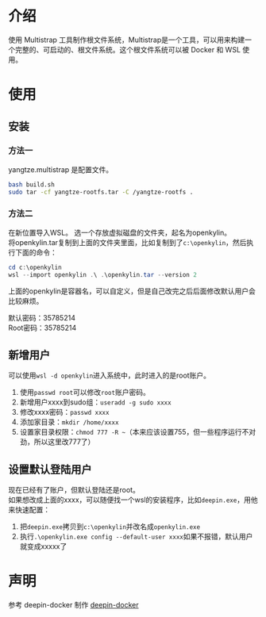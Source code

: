 # 介绍

使用 Multistrap 工具制作根文件系统，Multistrap是一个工具，可以用来构建一个完整的、可启动的、根文件系统。这个根文件系统可以被 Docker 和 WSL 使用。


# 使用

## 安装
### 方法一
yangtze.multistrap 是配置文件。

```bash
bash build.sh
sudo tar -cf yangtze-rootfs.tar -C /yangtze-rootfs .
```

### 方法二

在新位置导入WSL。
选一个存放虚拟磁盘的文件夹，起名为openkylin。  
将openkylin.tar复制到上面的文件夹里面，比如复制到了`c:\openkylin`，然后执行下面的命令：
```powershell
cd c:\openkylin
wsl --import openkylin .\ .\openkylin.tar --version 2
```
上面的openkylin是容器名，可以自定义，但是自己改完之后后面修改默认用户会比较麻烦。    

默认密码：35785214  
Root密码：35785214

## 新增用户
可以使用`wsl -d openkylin`进入系统中，此时进入的是root账户。  
1. 使用`passwd root`可以修改`root`账户密码。    
2. 新增用户xxxx到sudo组：`useradd -g sudo xxxx`
3. 修改xxxx密码：`passwd xxxx`
4. 添加家目录：`mkdir /home/xxxx`
5. 设置家目录权限：`chmod 777 -R ~`（本来应该设置755，但一些程序运行不对劲，所以这里改777了）

## 设置默认登陆用户
现在已经有了账户，但默认登陆还是root。  
如果想改成上面的xxxx，可以随便找一个wsl的安装程序，比如`deepin.exe`，用他来快速配置：
1. 把`deepin.exe`拷贝到`c:\openkylin`并改名成`openkylin.exe`
2. 执行`.\openkylin.exe config --default-user xxxx`如果不报错，默认用户就变成xxxxx了


# 声明

参考 deepin-docker 制作
[deepin-docker](https://github.com/BLumia/deepin-docker)
